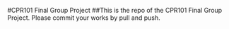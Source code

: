 #CPR101 Final Group Project
##This is the repo of the CPR101 Final Group Project.
Please commit your works by pull and push.
